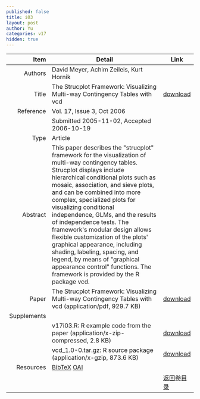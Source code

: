 ```yaml
---
published: false
title: i03
layout: post
author: Yu
categories: v17
hidden: true
---
```


| Item | Detail | Link |
|---:|---|---|
| Authors | David Meyer, Achim Zeileis, Kurt Hornik| |
| Title |The Strucplot Framework: Visualizing Multi-way Contingency Tables with vcd | [download](http://www.jstatsoft.org/v17/i03/paper) |
| Reference |Vol. 17, Issue 3, Oct 2006 | |
| | Submitted 2005-11-02, Accepted 2006-10-19| | 
| Type | Article| |
| Abstract | This paper describes the "strucplot" framework for the visualization of multi-way contingency tables. Strucplot displays include hierarchical conditional plots such as mosaic, association, and sieve plots, and can be combined into more complex, specialized plots for visualizing conditional independence, GLMs, and the results of independence tests. The framework's modular design allows flexible customization of the plots' graphical appearance, including shading, labeling, spacing, and legend, by means of "graphical appearance control" functions. The framework is provided by the R package vcd.| |
| Paper | The Strucplot Framework: Visualizing Multi-way Contingency Tables with vcd  (application/pdf, 929.7 KB)| [download](http://www.jstatsoft.org/v17/i03/paper) |
| Supplements | | |
| |v17i03.R: R example code from the paper  (application/x-zip-compressed, 2.8 KB)|  [download](http://www.jstatsoft.org/v17/i03/supp/1) |
| |vcd_1.0-0.tar.gz: R source package  (application/x-gzip, 873.6 KB)|  [download](http://www.jstatsoft.org/v17/i03/supp/2) |
| Resources | [BibTeX](http://www.jstatsoft.org/v17/i03/bibtex) [OAI](http://www.jstatsoft.org/oai?verb=GetRecord&identifier=oai.jstatsoft/v17/i03&prefix=oai_dc)| |
| |  | [返回卷目录]({{site.baseurl}}/volume/v17.html) |